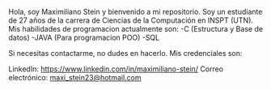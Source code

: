 Hola, soy Maximiliano Stein y bienvenido a mi repositorio. Soy un estudiante de 27 años de la carrera de Ciencias de la Computación en INSPT (UTN).
Mis habilidades de programacion actualmente son:
-C (Estructura y Base de datos)
-JAVA (Para programacion POO)
-SQL

Si necesitas contactarme, no dudes en hacerlo. Mis credenciales son:

LinkedIn: https://www.linkedin.com/in/maximiliano-stein/
Correo electrónico: maxi_stein23@hotmail.com

<!---
maxi-stein/maxi-stein is a ✨ special ✨ repository because its `README.md` (this file) appears on your GitHub profile.
You can click the Preview link to take a look at your changes.
--->
